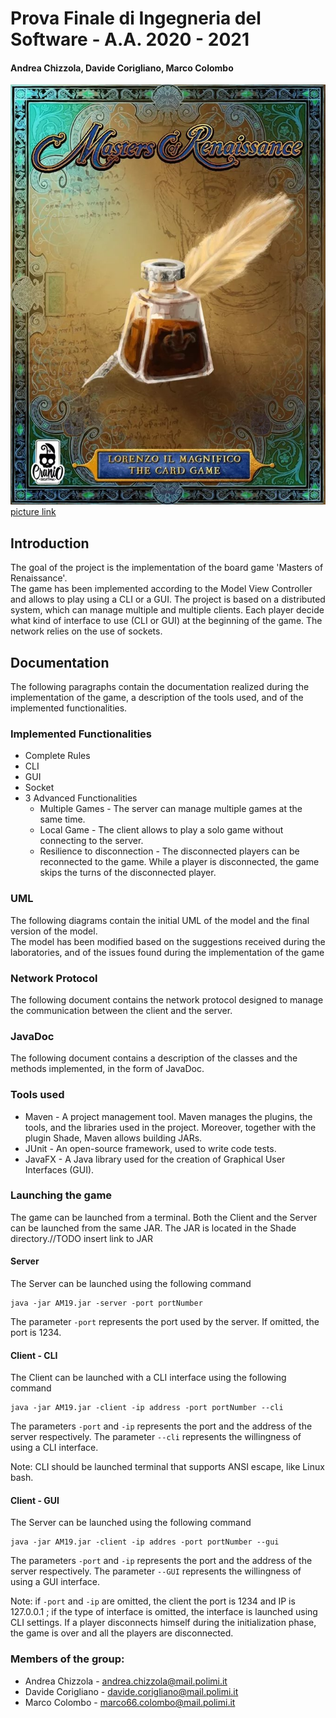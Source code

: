 # Prova Finale di Ingegneria del Software - A.A. 2020 - 2021
#### Andrea Chizzola, Davide Corigliano, Marco Colombo

![alt text](AM19/AM19/src/main/resources/Images/login.png)
[picture link](AM19/AM19/src/main/resources/Images/login.png) 
## Introduction
The goal of the project is the implementation of the board game 'Masters 
of Renaissance'.  
The game has been implemented according to the Model
View Controller and allows to play using a CLI or a GUI. The project is
based on a distributed system, which can manage multiple and multiple
clients. Each player decide what kind of interface to use (CLI or GUI)
at the beginning of the game. The network relies on the use of sockets.

## Documentation
The following paragraphs contain the documentation realized during the 
implementation of the game, a description of the tools used, and of the
implemented functionalities.

### Implemented Functionalities
- Complete Rules
- CLI
- GUI
- Socket
- 3 Advanced Functionalities
    - Multiple Games - The server can manage multiple games at the same
    time.
    - Local Game - The client allows to play a solo game without connecting to
    the server.
    - Resilience to disconnection - The disconnected players can be reconnected
    to the game. While a player is disconnected, the game skips the turns of the
    disconnected player.
    
### UML
The following diagrams contain the initial UML of the model and the
final version of the model.  
The model has been modified based on the suggestions received during the
laboratories, and of the issues found during the implementation of the game

### Network Protocol
The following document contains the network protocol designed to manage
the communication between the client and the server.

### JavaDoc
The following document contains a description of the classes and the methods
implemented, in the form of JavaDoc.

### Tools used
- Maven - A project management tool. Maven manages the plugins, the tools, and the
libraries used in the project. Moreover, together with the plugin Shade, Maven
allows building JARs.
- JUnit - An open-source framework, used to write code tests.
- JavaFX - A Java library used for the creation of Graphical User Interfaces (GUI).
    
### Launching the game
The game can be launched from a terminal. Both the Client and the Server can be
launched from the same JAR. The JAR is located in the Shade directory.//TODO insert link to JAR
#### Server
The Server can be launched using the following command
```
java -jar AM19.jar -server -port portNumber
```
The parameter `-port` represents the port used by the server. If omitted,
the port is 1234.

#### Client - CLI
The Client can be launched with a CLI interface using the following command
```
java -jar AM19.jar -client -ip address -port portNumber --cli
```
The parameters `-port` and `-ip` represents the port and the address of the server respectively.
The parameter `--cli` represents the willingness of using a CLI interface.

Note: CLI should be launched terminal that supports ANSI escape, like Linux bash.
#### Client - GUI
The Server can be launched using the following command
```
java -jar AM19.jar -client -ip addres -port portNumber --gui
```
The parameters `-port` and `-ip` represents the port and the address of the server respectively.
The parameter `--GUI` represents the willingness of using a GUI interface.  

Note: if `-port` and `-ip` are omitted, the client the port is 1234 and IP is 127.0.0.1 ;
if the type of interface is omitted, the interface is launched using CLI settings.
If a player disconnects himself during the initialization phase,
the game is over and all the players are disconnected.
### Members of the group:
- Andrea Chizzola - andrea.chizzola@mail.polimi.it
- Davide Corigliano - davide.corigliano@mail.polimi.it
- Marco Colombo - marco66.colombo@mail.polimi.it